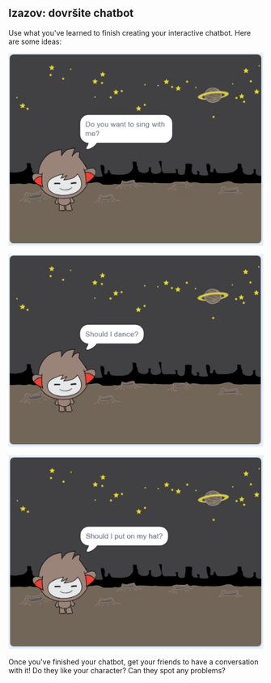 ## Izazov: dovršite chatbot

Use what you've learned to finish creating your interactive chatbot. Here are some ideas:

![ChatBot ideje](images/chatbot-ideas1.png)

![ChatBot ideje](images/chatbot-ideas2.png)

![ChatBot ideje](images/chatbot-ideas3.png)

Once you've finished your chatbot, get your friends to have a conversation with it! Do they like your character? Can they spot any problems?